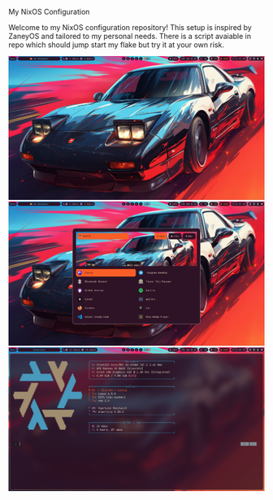 My NixOS Configuration

Welcome to my NixOS configuration repository! This setup is inspired by ZaneyOS and tailored to my personal needs. There is a script avaiable in repo which should jump start my flake but try it at your own risk.

![Screenshot 1](screenshot/screenshot_1.png)
![Screenshot 2](screenshot/screenshot_2.png)
![Screenshot 3](screenshot/screenshot_3.png)
